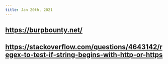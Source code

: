 ```yaml
---
title: Jan 20th, 2021
---
```


## https://burpbounty.net/
## https://stackoverflow.com/questions/4643142/regex-to-test-if-string-begins-with-http-or-https

